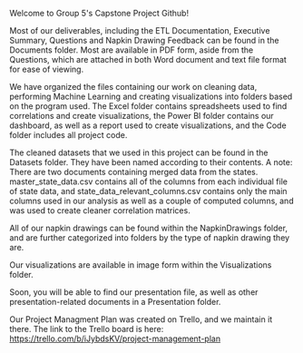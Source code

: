 Welcome to Group 5's Capstone Project Github!

Most of our deliverables, including the ETL Documentation, Executive Summary, Questions and Napkin Drawing Feedback can be found in the Documents folder. Most are available in PDF form, aside from the Questions, which are attached in both Word document and text file format for ease of viewing.

We have organized the files containing our work on cleaning data, performing Machine Learning and creating visualizations into folders based on the program used. The Excel folder contains spreadsheets used to find correlations and create visualizations, the Power BI folder contains our dashboard, as well as a report used to create visualizations, and the Code folder includes all project code.

The cleaned datasets that we used in this project can be found in the Datasets folder. They have been named according to their contents. A note: There are two documents containing merged data from the states. master_state_data.csv contains all of the columns from each individual file of state data, and state_data_relevant_columns.csv contains only the main columns used in our analysis as well as a couple of computed columns, and was used to create cleaner correlation matrices. 

All of our napkin drawings can be found within the NapkinDrawings folder, and are further categorized into folders by the type of napkin drawing they are.

Our visualizations are available in image form within the Visualizations folder.

Soon, you will be able to find our presentation file, as well as other presentation-related documents in a Presentation folder.

Our Project Managment Plan was created on Trello, and we maintain it there. The link to the Trello board is here: https://trello.com/b/iJybdsKV/project-management-plan